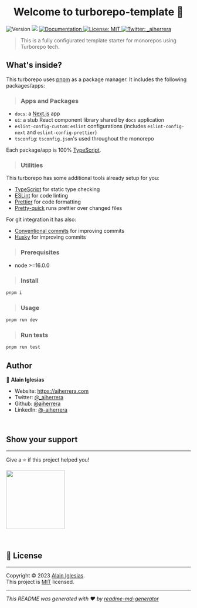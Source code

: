 <h1 align="center">Welcome to turborepo-template 👋</h1>
<p>
  <img alt="Version" src="https://img.shields.io/badge/version-0.0.0-blue.svg?cacheSeconds=2592000" />
  <img src="https://img.shields.io/badge/node-%3E%3D16.0.0-blue.svg" />
  <a href="https://github.com/aiherrera" target="_blank">
    <img alt="Documentation" src="https://img.shields.io/badge/documentation-yes-brightgreen.svg" />
  </a>
  <a href="https://github.com/aiherrera/aiherrera-turborepo-template/LICENSE" target="_blank">
    <img alt="License: MIT" src="https://img.shields.io/badge/License-MIT-yellow.svg" />
  </a>
  <a href="https://twitter.com/_aiherrera/" target="_blank">
    <img alt="Twitter: _aiherrera" src="https://img.shields.io/badge/follow-%40_aiherrera-1DA1F2?logo=twitter&style=social" />
  </a>
</p>

> This is a fully configurated template starter for monorepos using Turborepo tech.

## What's inside?

This turborepo uses [pnpm](https://pnpm.io) as a package manager. It includes the following packages/apps:

> ### Apps and Packages

- `docs`: a [Next.js](https://nextjs.org/) app
- `ui`: a stub React component library shared by `docs` application
- `eslint-config-custom`: `eslint` configurations (includes `eslint-config-next` and `eslint-config-prettier`)
- `tsconfig`: `tsconfig.json`'s used throughout the monorepo

Each package/app is 100% [TypeScript](https://www.typescriptlang.org/).

> ### Utilities

This turborepo has some additional tools already setup for you:

- [TypeScript](https://www.typescriptlang.org/) for static type checking
- [ESLint](https://eslint.org/) for code linting
- [Prettier](https://prettier.io) for code formatting
- [Pretty-quick](https://github.com/azz/pretty-quick) runs prettier over changed files

For git integration it has also:

- [Conventional commits](https://www.conventionalcommits.org/en/v1.0.0/) for improving commits
- [Husky](https://github.com/typicode/husky) for improving commits

> ### Prerequisites

- node >=16.0.0

> ### Install

```sh
pnpm i
```

> ### Usage

```sh
pnpm run dev
```

> ### Run tests

```sh
pnpm run test
```

## Author

👤 **Alain Iglesias**

- Website: https://aiherrera.com
- Twitter: [@\_aiherrera](https://twitter.com/_aiherrera)
- Github: [@aiherrera](https://github.com/aiherrera)
- LinkedIn: [@-aiherrera](https://linkedin.com/in/-aiherrera)

&ensp;

## Show your support

---

Give a ⭐️ if this project helped you!

<a href="https://www.patreon.com/user?u=87542399">
  <img src="https://c5.patreon.com/external/logo/become_a_patron_button@2x.png" width="160">
</a>

&ensp;

## 📝 License

---

Copyright © 2023 [Alain Iglesias](https://github.com/aiherrera).<br />
This project is [MIT](https://github.com/aiherrera/aiherrera-turborepo-template/LICENSE.md) licensed.

---

_This README was generated with ❤️ by [readme-md-generator](https://github.com/kefranabg/readme-md-generator)_
